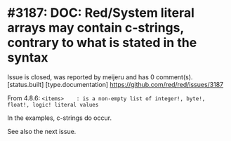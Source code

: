 
#3187: DOC: Red/System literal arrays may contain c-strings, contrary to what is stated in the syntax
================================================================================
Issue is closed, was reported by meijeru and has 0 comment(s).
[status.built] [type.documentation]
<https://github.com/red/red/issues/3187>

From 4.8.6: `<items>    : is a non-empty list of integer!, byte!, float!, logic! literal values`

In the examples, c-strings do occur. 

See also the next issue.


